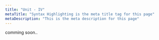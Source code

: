 ```yaml
---
title: "Unit - IV"
metaTitle: "Syntax Highlighting is the meta title tag for this page"
metaDescription: "This is the meta description for this page"
---
```


comming soon..